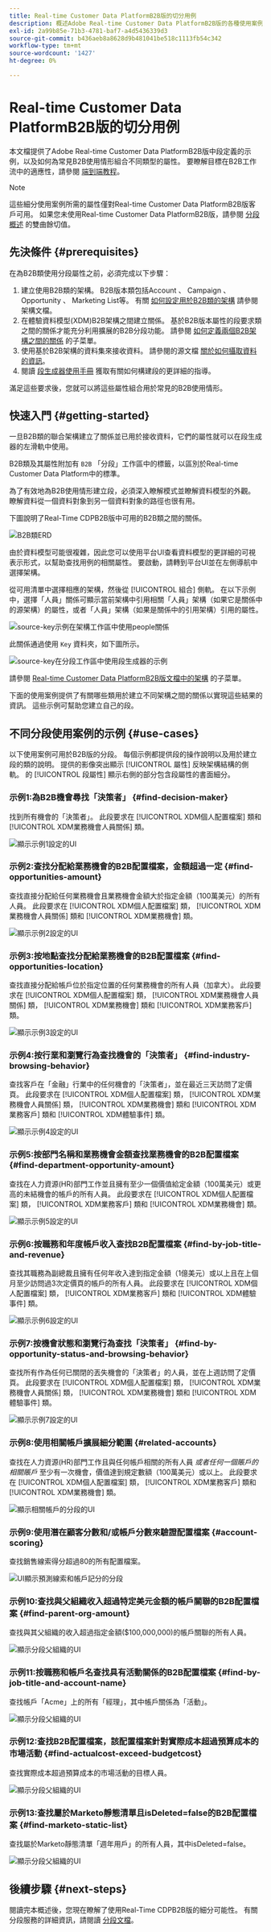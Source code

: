 ```yaml
---
title: Real-time Customer Data PlatformB2B版的切分用例
description: 概述Adobe Real-time Customer Data PlatformB2B版的各種使用案例。
exl-id: 2a99b85e-71b3-4781-baf7-a4d5436339d3
source-git-commit: b436aeb8a8628d9b481041be518c1113fb54c342
workflow-type: tm+mt
source-wordcount: '1427'
ht-degree: 0%

---
```


# Real-time Customer Data PlatformB2B版的切分用例

本文檔提供了Adobe Real-time Customer Data PlatformB2B版中段定義的示例，以及如何為常見B2B使用情形組合不同類型的屬性。 要瞭解目標在B2B工作流中的適應性，請參閱 [端到端教程](../b2b-tutorial.md#create-a-segment-to-evaluate-your-data)。

>[!NOTE]
>
>這些細分使用案例所需的屬性僅對Real-time Customer Data PlatformB2B版客戶可用。 如果您未使用Real-time Customer Data PlatformB2B版，請參閱 [分段概述](./segmentation-overview.md) 的雙曲餘切值。

## 先決條件 {#prerequisites}

在為B2B類使用分段屬性之前，必須完成以下步驟：

1. 建立使用B2B類的架構。 B2B版本類包括Account 、 Campaign 、 Opportunity 、 Marketing List等。 有關 [如何設定用於B2B類的架構](../schemas/b2b.md) 請參閱架構文檔。
1. 在體驗資料模型(XDM)B2B架構之間建立關係。 基於B2B版本屬性的段要求類之間的關係才能充分利用擴展的B2B分段功能。 請參閱 [如何定義兩個B2B架構之間的關係](../../xdm/tutorials/relationship-b2b.md) 的子菜單。
1. 使用基於B2B架構的資料集來接收資料。 請參閱的源文檔 [關於如何攝取資料的資訊](../../sources/connectors/adobe-applications/marketo/marketo.md)。
1. 閱讀 [段生成器使用手冊](../../segmentation/ui/segment-builder.md) 獲取有關如何構建段的更詳細的指導。

滿足這些要求後，您就可以將這些屬性組合用於常見的B2B使用情形。

## 快速入門 {#getting-started}

一旦B2B類的聯合架構建立了關係並已用於接收資料，它們的屬性就可以在段生成器的左滑軌中使用。

B2B類及其屬性附加有 `B2B` 「分段」工作區中的標籤，以區別於Real-time Customer Data Platform中的標準。

為了有效地為B2B使用情形建立段，必須深入瞭解模式並瞭解資料模型的外觀。 瞭解資料從一個資料對象到另一個資料對象的路徑也很有用。

下圖說明了Real-Time CDPB2B版中可用的B2B類之間的關係。

![B2B類ERD](../assets/segmentation/b2b-classes.png)

由於資料模型可能很複雜，因此您可以使用平台UI查看資料模型的更詳細的可視表示形式，以幫助查找用例的相關屬性。 要啟動，請轉到平台UI並在左側導航中選擇架構。

從可用清單中選擇相應的架構，然後從 [!UICONTROL 組合] 側軌。 在以下示例中，選擇「人員」關係可顯示當前架構中引用相關「人員」架構（如果它是關係中的源架構）的屬性，或者「人員」架構（如果是關係中的引用架構）引用的屬性。

![source-key示例在架構工作區中使用people關係](../assets/segmentation/source-key-schema-relationship-example.png)

此關係通過使用 `Key` 資料夾，如下圖所示。

![source-key在分段工作區中使用段生成器的示例](../assets/segmentation/source-key-segmentation-example.png)

請參閱 [Real-time Customer Data PlatformB2B版文檔中的架構](../schemas/b2b.md) 的子菜單。

下面的使用案例提供了有關哪些類用於建立不同架構之間的關係以實現這些結果的資訊。 這些示例可幫助您建立自己的段。

## 不同分段使用案例的示例 {#use-cases}

以下使用案例可用於B2B版的分段。 每個示例都提供段的操作說明以及用於建立段的類的說明。 提供的影像突出顯示 [!UICONTROL 屬性] 反映架構結構的側軌。 的 [!UICONTROL 段屬性] 顯示右側的部分包含段屬性的書面細分。

### 示例1:為B2B機會尋找「決策者」 {#find-decision-maker}

找到所有機會的「決策者」。 此段要求在 [!UICONTROL XDM個人配置檔案] 類和 [!UICONTROL XDM業務機會人員關係] 類。

![顯示示例1設定的UI](../assets/segmentation/example-1.png)

### 示例2:查找分配給業務機會的B2B配置檔案，金額超過一定 {#find-opportunities-amount}

查找直接分配給任何業務機會且業務機會金額大於指定金額（100萬美元）的所有人員。 此段要求在 [!UICONTROL XDM個人配置檔案] 類， [!UICONTROL XDM業務機會人員關係] 類和 [!UICONTROL XDM業務機會] 類。

![顯示示例2設定的UI](../assets/segmentation/example-2.png)

### 示例3:按地點查找分配給業務機會的B2B配置檔案 {#find-opportunities-location}

查找直接分配給帳戶位於指定位置的任何業務機會的所有人員（加拿大）。 此段要求在 [!UICONTROL XDM個人配置檔案] 類， [!UICONTROL XDM業務機會人員關係] 類， [!UICONTROL XDM業務機會] 類和 [!UICONTROL XDM業務客戶] 類。

![顯示示例3設定的UI](../assets/segmentation/example-3.png)

### 示例4:按行業和瀏覽行為查找機會的「決策者」 {#find-industry-browsing-behavior}

查找客戶在「金融」行業中的任何機會的「決策者」，並在最近三天訪問了定價頁。 此段要求在 [!UICONTROL XDM個人配置檔案] 類， [!UICONTROL XDM業務機會人員關係] 類， [!UICONTROL XDM業務機會] 類和 [!UICONTROL XDM業務客戶] 類和 [!UICONTROL XDM體驗事件] 類。

![顯示示例4設定的UI](../assets/segmentation/example-4.png)

### 示例5:按部門名稱和業務機會金額查找業務機會的B2B配置檔案 {#find-department-opportunity-amount}

查找在人力資源(HR)部門工作並且擁有至少一個價值給定金額（100萬美元）或更高的未結機會的帳戶的所有人員。 此段要求在 [!UICONTROL XDM個人配置檔案] 類， [!UICONTROL XDM業務客戶] 類和 [!UICONTROL XDM業務機會] 類。

![顯示示例5設定的UI](../assets/segmentation/example-5.png)

### 示例6:按職務和年度帳戶收入查找B2B配置檔案 {#find-by-job-title-and-revenue}

查找其職務為副總裁且擁有任何年收入達到指定金額（1億美元）或以上且在上個月至少訪問過3次定價頁的帳戶的所有人員。 此段要求在 [!UICONTROL XDM個人配置檔案] 類， [!UICONTROL XDM業務客戶] 類和 [!UICONTROL XDM體驗事件] 類。

![顯示示例6設定的UI](../assets/segmentation/example-6.png)

### 示例7:按機會狀態和瀏覽行為查找「決策者」 {#find-by-opportunity-status-and-browsing-behavior}

查找所有作為任何已關閉的丟失機會的「決策者」的人員，並在上週訪問了定價頁。 此段要求在 [!UICONTROL XDM個人配置檔案] 類， [!UICONTROL XDM業務機會人員關係] 類， [!UICONTROL XDM業務機會] 類和 [!UICONTROL XDM體驗事件] 類。

![顯示示例7設定的UI](../assets/segmentation/example-7.png)

### 示例8:使用相關帳戶擴展細分範圍 {#related-accounts}

查找在人力資源(HR)部門工作且與任何帳戶相關的所有人員 *或者任何一個賬戶的相關賬戶* 至少有一次機會，價值達到規定數額（100萬美元）或以上。 此段要求在 [!UICONTROL XDM個人配置檔案] 類， [!UICONTROL XDM業務客戶] 類和 [!UICONTROL XDM業務機會] 類。

![顯示相關帳戶的分段的UI](../assets/segmentation/example-8.png)

### 示例9:使用潛在顧客分數和/或帳戶分數來驗證配置檔案 {#account-scoring}

查找銷售線索得分超過80的所有配置檔案。

![UI顯示預測線索和帳戶記分的分段](../assets/segmentation/example-9.png)

### 示例10:查找與父組織收入超過特定美元金額的帳戶關聯的B2B配置檔案 {#find-parent-org-amount}

查找與其父組織的收入超過指定金額($100,000,000)的帳戶關聯的所有人員。

![顯示分段父組織的UI](../assets/segmentation/example-10.png)

### 示例11:按職務和帳戶名查找具有活動關係的B2B配置檔案 {#find-by-job-title-and-account-name}

查找帳戶「Acme」上的所有「經理」，其中帳戶關係為「活動」。

![顯示分段父組織的UI](../assets/segmentation/example-11.png)

### 示例12:查找B2B配置檔案，該配置檔案針對實際成本超過預算成本的市場活動 {#find-actualcost-exceed-budgetcost}

查找實際成本超過預算成本的市場活動的目標人員。

![顯示分段父組織的UI](../assets/segmentation/example-12.png)

### 示例13:查找屬於Marketo靜態清單且isDeleted=false的B2B配置檔案 {#find-marketo-static-list}

查找屬於Marketo靜態清單「週年用戶」的所有人員，其中isDeleted=false。

![顯示分段父組織的UI](../assets/segmentation/example-13.png)

## 後續步驟 {#next-steps}

閱讀完本概述後，您現在瞭解了使用Real-Time CDPB2B版的細分可能性。 有關分段服務的詳細資訊，請閱讀 [分段文檔](../../segmentation/home.md)。

